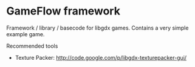 GameFlow framework
==================

Framework / library / basecode for libgdx games.
Contains a very simple example game.




Recommended tools
* Texture Packer: http://code.google.com/p/libgdx-texturepacker-gui/



